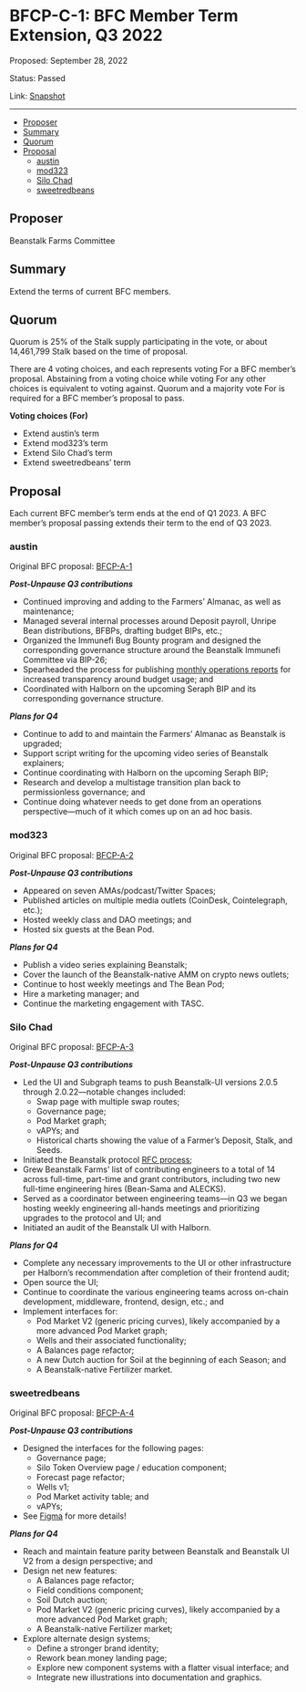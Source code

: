 # BFCP-C-1: BFC Member Term Extension, Q3 2022

Proposed: September 28, 2022

Status: Passed

Link: [Snapshot](https://snapshot.org/#/beanstalkfarms.eth/proposal/0x023674512638d7b238dbfe0d2119bf3fa3bf8bb06c02f0a5bf1bff9f10d9988f)

---

- [Proposer](#proposer)
- [Summary](#summary)
- [Quorum](#quorum)
- [Proposal](#proposal)
    * [austin](#austin)
    * [mod323](#mod323)
    * [Silo Chad](#silo-chad)
    * [sweetredbeans](#sweetredbeans)

## Proposer

Beanstalk Farms Committee

## Summary

Extend the terms of current BFC members.

## Quorum

Quorum is 25% of the Stalk supply participating in the vote, or about 14,461,799 Stalk based on the time of proposal.

There are 4 voting choices, and each represents voting For a BFC member’s proposal. Abstaining from a voting choice while voting For any other choices is equivalent to voting against. Quorum and a majority vote For is required for a BFC member’s proposal to pass.

**Voting choices (For)**

* Extend austin’s term
* Extend mod323’s term
* Extend Silo Chad’s term
* Extend sweetredbeans’ term

## Proposal

Each current BFC member’s term ends at the end of Q1 2023. A BFC member’s proposal passing extends their term to the end of Q3 2023.

### **austin**

Original BFC proposal: [BFCP-A-1](https://snapshot.org/#/beanstalkfarms.eth/proposal/0xbba13a2ee887f2367fdc5485b5412f7de2e41062f85acc0634d4edb428424496)

**_Post-Unpause Q3 contributions_**

* Continued improving and adding to the Farmers’ Almanac, as well as maintenance;
* Managed several internal processes around Deposit payroll, Unripe Bean distributions, BFBPs, drafting budget BIPs, etc.;
* Organized the Immunefi Bug Bounty program and designed the corresponding governance structure around the Beanstalk Immunefi Committee via BIP-26; 
* Spearheaded the process for publishing [monthly operations reports](https://github.com/BeanstalkFarms/Beanstalk-Farms-Operations/blob/main/beanstalk-farms/08-2022-report.md) for increased transparency around budget usage; and
* Coordinated with Halborn on the upcoming Seraph BIP and its corresponding governance structure.

**_Plans for Q4_**

* Continue to add to and maintain the Farmers’ Almanac as Beanstalk is upgraded; 
* Support script writing for the upcoming video series of Beanstalk explainers; 
* Continue coordinating with Halborn on the upcoming Seraph BIP;
* Research and develop a multistage transition plan back to permissionless governance; and
* Continue doing whatever needs to get done from an operations perspective—much of it which comes up on an ad hoc basis.

### **mod323**

Original BFC proposal: [BFCP-A-2](https://snapshot.org/#/beanstalkfarms.eth/proposal/0x7983e55ec734bae90eae0f0eb8b3fb1ce8501ad33aef64d98033f7765c13c2fe)

**_Post-Unpause Q3 contributions_**

* Appeared on seven AMAs/podcast/Twitter Spaces;
* Published articles on multiple media outlets (CoinDesk, Cointelegraph, etc.);
* Hosted weekly class and DAO meetings; and
* Hosted six guests at the Bean Pod.

**_Plans for Q4_**

* Publish a video series explaining Beanstalk;
* Cover the launch of the Beanstalk-native AMM on crypto news outlets;
* Continue to host weekly meetings and The Bean Pod;
* Hire a marketing manager; and
* Continue the marketing engagement with TASC.

### **Silo Chad**

Original BFC proposal: [BFCP-A-3](https://snapshot.org/#/beanstalkfarms.eth/proposal/0xc4583788b51279ff85457b8650ea8fbb3b42995ac606763a453671383d351a01)

**_Post-Unpause Q3 contributions_**

* Led the UI and Subgraph teams to push Beanstalk-UI versions 2.0.5 through 2.0.22—notable changes included: 
    * Swap page with multiple swap routes; 
    * Governance page;
    * Pod Market graph; 
    * vAPYs; and 
    * Historical charts showing the value of a Farmer’s Deposit, Stalk, and Seeds.
* Initiated the Beanstalk protocol [RFC process](https://github.com/BeanstalkFarms/Beanstalk/issues); 
* Grew Beanstalk Farms’ list of contributing engineers to a total of 14 across full-time, part-time and grant contributors, including two new full-time engineering hires (Bean-Sama and ALECKS).
* Served as a coordinator between engineering teams—in Q3 we began hosting weekly engineering all-hands meetings and prioritizing upgrades to the protocol and UI; and
* Initiated an audit of the Beanstalk UI with Halborn.

**_Plans for Q4_**

* Complete any necessary improvements to the UI or other infrastructure per Halborn’s recommendation after completion of their frontend audit; 
* Open source the UI;
* Continue to coordinate the various engineering teams across on-chain development, middleware, frontend, design, etc.; and
* Implement interfaces for:
    * Pod Market V2 (generic pricing curves), likely accompanied by a more advanced Pod Market graph;
    * Wells and their associated functionality;
    * A Balances page refactor;
    * A new Dutch auction for Soil at the beginning of each Season; and
    * A Beanstalk-native Fertilizer market.

### **sweetredbeans**

Original BFC proposal: [BFCP-A-4](https://snapshot.org/#/beanstalkfarms.eth/proposal/0x0c2a9b20ccea9e796bae7baccbd1f699a8fbed255ab2893582b65cf54a525df5)

**_Post-Unpause Q3 contributions_**

* Designed the interfaces for the following pages: 
    * Governance page;
    * Silo Token Overview page / education component;
    * Forecast page refactor;
    * Wells v1;
    * Pod Market activity table; and
    * vAPYs;
* See [Figma](https://www.figma.com/file/kN2a5ROcRgrUbxGZrJAFvr/Beanstalk-UI?node-id=4276%3A104961) for more details!

**_Plans for Q4_**

* Reach and maintain feature parity between Beanstalk and Beanstalk UI V2 from a design perspective; and
* Design net new features:
    * A Balances page refactor;
    * Field conditions component;
    * Soil Dutch auction;
    * Pod Market V2 (generic pricing curves), likely accompanied by a more advanced Pod Market graph;
    * A Beanstalk-native Fertilizer market;
* Explore alternate design systems;
    * Define a stronger brand identity;
    * Rework bean.money landing page;
    * Explore new component systems with a flatter visual interface; and
    * Integrate new illustrations into documentation and graphics.

